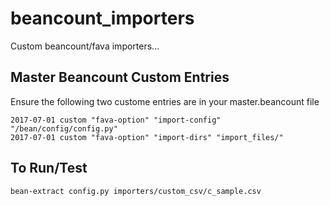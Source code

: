 # beancount_importers

Custom beancount/fava importers...

## Master Beancount Custom Entries

Ensure the following two custome entries are in your master.beancount file

```
2017-07-01 custom "fava-option" "import-config" "/bean/config/config.py"
2017-07-01 custom "fava-option" "import-dirs" "import_files/"
```

## To Run/Test

```
bean-extract config.py importers/custom_csv/c_sample.csv 
```